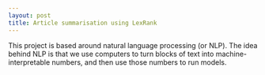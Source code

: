 ```yaml
---
layout: post
title: Article summarisation using LexRank
---
```


This project is based around natural language processing (or NLP). The idea behind NLP is that we use computers to turn blocks of text into machine-interpretable numbers, and then use those numbers to run models.

